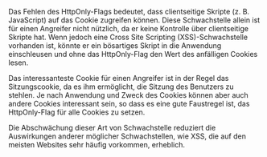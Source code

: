 Das Fehlen des HttpOnly-Flags bedeutet, dass clientseitige Skripte (z. B. JavaScript) auf das Cookie zugreifen können. Diese Schwachstelle allein ist für einen Angreifer nicht nützlich, da er keine Kontrolle über clientseitige Skripte hat. Wenn jedoch eine Cross Site Scripting (XSS)-Schwachstelle vorhanden ist, könnte er ein bösartiges Skript in die Anwendung einschleusen und ohne das HttpOnly-Flag den Wert des anfälligen Cookies lesen.

Das interessanteste Cookie für einen Angreifer ist in der Regel das Sitzungscookie, da es ihm ermöglicht, die Sitzung des Benutzers zu stehlen. Je nach Anwendung und Zweck des Cookies können aber auch andere Cookies interessant sein, so dass es eine gute Faustregel ist, das HttpOnly-Flag für alle Cookies zu setzen.

Die Abschwächung dieser Art von Schwachstelle reduziert die Auswirkungen anderer möglicher Schwachstellen, wie XSS, die auf den meisten Websites sehr häufig vorkommen, erheblich.
